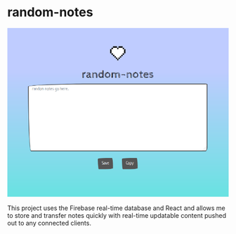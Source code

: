 # random-notes

![screenshot](https://raw.githubusercontent.com/carlcorder/random-notes/master/img/screenshot.png)

This project uses the Firebase real-time database and React and allows me to store and transfer notes quickly with real-time updatable content pushed out to any connected clients.
